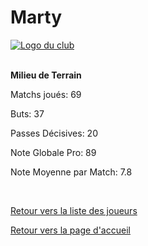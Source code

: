<html>
  <head>
    <meta charset="UTF-8" />
    <title>Marty</title>
  </head>
  <body>
    <h1>Marty</h1>
      <a href="http://www.hostingpics.net/viewer.php?id=491514scapulaireicone.png"><img src="http://img4.hostingpics.net/thumbs/mini_491514scapulaireicone.png" alt="Logo du club" /></a></br></br>
      <p><strong>Milieu de Terrain</strong></p>
      		  <p>Matchs joués: 69</p>
		  <p>Buts: 37</p>
		  <p>Passes Décisives: 20</p>
		  <p>Note Globale Pro: 89</p>
		  <p>Note Moyenne par Match: 7.8</p>
		  </br>
		<p><a href="https://github.com/Nephelim33/Scapulaire_Website-TestToLearn-/blob/master/Our%20players.md">Retour vers la liste des joueurs</a></p>
		<p><a href="https://github.com/Nephelim33/Scapulaire_Website-TestToLearn-/blob/master/First_Page.md">Retour vers la page d'accueil</a></p>
	</body>
</html>
